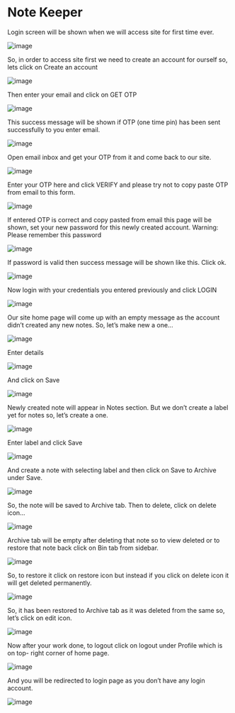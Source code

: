 # Note Keeper
Login screen will be shown when we will access site for first time ever.

![image](https://user-images.githubusercontent.com/62459983/163701042-6a67e220-a8f4-497d-8784-8550423877be.png)

So, in order to access site first we need to create an account for ourself so, lets
click on Create an account

![image](https://user-images.githubusercontent.com/62459983/163701055-84ae9c83-8adf-420b-892f-525e1e8785ec.png)

Then enter your email and click on GET OTP

![image](https://user-images.githubusercontent.com/62459983/163701062-4506cc61-52e1-4508-b91c-65c83860ed89.png)

This success message will be shown if OTP (one time pin) has been sent
successfully to you enter email.

![image](https://user-images.githubusercontent.com/62459983/163701068-01f72559-4bad-4a59-84c1-e762549616f5.png)

Open email inbox and get your OTP from it and come back to our site.

![image](https://user-images.githubusercontent.com/62459983/163701076-cb8e6613-03b8-4999-ba8f-7102fd9ac443.png)

Enter your OTP here and click VERIFY and please try not to copy paste OTP from
email to this form.

![image](https://user-images.githubusercontent.com/62459983/163701081-b8d901ec-52ac-4b4d-9e6a-c0bbb34699f3.png)

If entered OTP is correct and copy pasted from email this page will be shown, set
your new password for this newly created account.
Warning: Please remember this password

![image](https://user-images.githubusercontent.com/62459983/163701087-5c4306d8-3097-41ff-90df-e5d38767fe0a.png)

If password is valid then success message will be shown like this. Click ok.

![image](https://user-images.githubusercontent.com/62459983/163701095-8aa1fecd-aa0d-477a-9bf2-1f3d5d5b2c7d.png)

Now login with your credentials you entered previously and click LOGIN

![image](https://user-images.githubusercontent.com/62459983/163701101-0a7b0cc4-cbd3-4f00-9df9-b3430a59fa34.png)

Our site home page will come up with an empty message as the account didn’t
created any new notes.
So, let’s make new a one...

![image](https://user-images.githubusercontent.com/62459983/163701105-8bde66b2-fe68-4425-a2f2-7a194719b225.png)

Enter details

![image](https://user-images.githubusercontent.com/62459983/163701108-55627aab-27b3-4ba5-b03d-705f14030f39.png)

And click on Save

![image](https://user-images.githubusercontent.com/62459983/163701111-b4910378-8420-4fd0-a1a2-13252d7ea8d1.png)

Newly created note will appear in Notes section.
But we don’t create a label yet for notes so, let’s create a one.

![image](https://user-images.githubusercontent.com/62459983/163701118-46e9c43b-8ab3-46b9-80e2-3d645afd5714.png)

Enter label and click Save

![image](https://user-images.githubusercontent.com/62459983/163701130-bfef6e5f-9d70-4eeb-b9bc-d26f7298edef.png)

And create a note with selecting label and then click on Save to Archive under
Save.

![image](https://user-images.githubusercontent.com/62459983/163701143-6b943ccc-6623-4b94-bf05-26d5f5fe11b8.png)

So, the note will be saved to Archive tab.
Then to delete, click on delete icon...

![image](https://user-images.githubusercontent.com/62459983/163701146-427cd4d0-f6ef-4060-9311-3d4df4d2db67.png)

Archive tab will be empty after deleting that note so to view deleted or to restore
that note back click on Bin tab from sidebar.

![image](https://user-images.githubusercontent.com/62459983/163701149-89c208d0-1dd2-4874-be6a-d1a9c38da75f.png)

So, to restore it click on restore icon but instead if you click on delete icon it will
get deleted permanently.

![image](https://user-images.githubusercontent.com/62459983/163701153-7d37c7e0-8443-4166-9875-13f8f29801c9.png)

So, it has been restored to Archive tab as it was deleted from the same so, let’s
click on edit icon.

![image](https://user-images.githubusercontent.com/62459983/163701157-7a5154be-2129-419b-9cb5-df89f9f504a8.png)

Now after your work done, to logout click on logout under Profile which is on top-
right corner of home page.

![image](https://user-images.githubusercontent.com/62459983/163701189-503cc2fa-782c-48c7-83b7-eec5c40dc582.png)

And you will be redirected to login page as you don’t have any login account.

![image](https://user-images.githubusercontent.com/62459983/163701194-d6d57845-d590-45c6-a2f0-ba6f1470969e.png)
